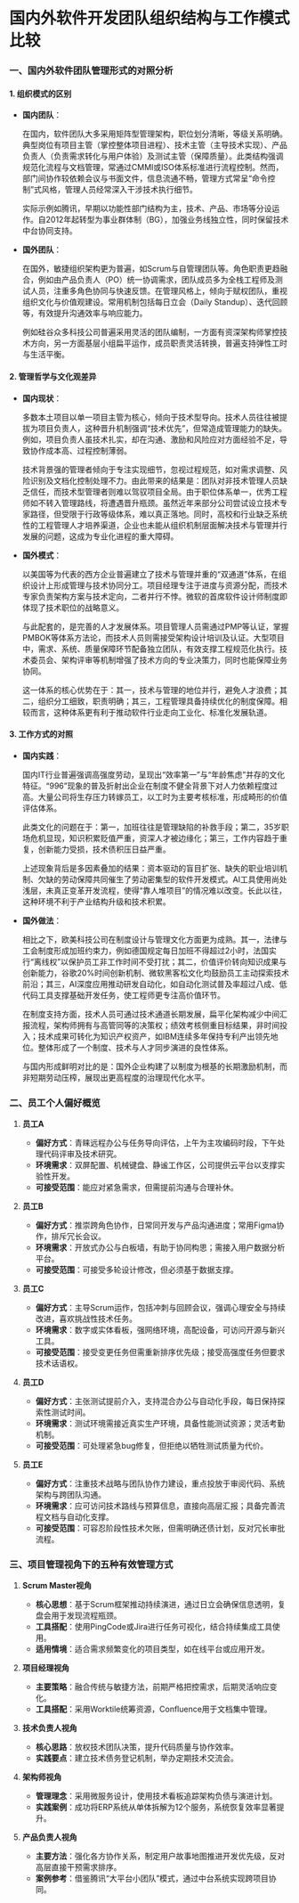 # 国内外软件开发团队组织结构与工作模式比较

### 一、国内外软件团队管理形式的对照分析

#### 1. **组织模式的区别**

* **国内团队**：

  在国内，软件团队大多采用矩阵型管理架构，职位划分清晰，等级关系明确。典型岗位有项目主管（掌控整体项目进程）、技术主管（主导技术实现）、产品负责人（负责需求转化与用户体验）及测试主管（保障质量）。此类结构强调规范化流程与文档管理，常通过CMMI或ISO体系标准进行流程控制。然而，部门间协作较依赖会议与书面文件，信息流通不畅，管理方式常呈“命令控制”式风格，管理人员经常深入干涉技术执行细节。

  实际示例如腾讯，早期以功能性部门结构为主，技术、产品、市场等分设运作。自2012年起转型为事业群体制（BG），加强业务线独立性，同时保留技术中台协同支持。

* **国外团队**：

  在国外，敏捷组织架构更为普遍，如Scrum与自管理团队等。角色职责更趋融合，例如由产品负责人（PO）统一协调需求，团队成员多为全栈工程师及测试人员，注重多角色协同与快速反馈。在管理风格上，倾向于赋权团队，重视组织文化与价值观建设。常用机制包括每日立会（Daily Standup）、迭代回顾等，有效提升沟通效率与响应能力。

  例如硅谷众多科技公司普遍采用灵活的团队编制，一方面有资深架构师掌控技术方向，另一方面基层小组扁平运作，成员职责灵活转换，普遍支持弹性工时与生活平衡。

#### 2. **管理哲学与文化观差异**

* **国内现状**：

  多数本土项目以单一项目主管为核心，倾向于技术型导向。技术人员往往被提拔为项目负责人，这种晋升机制强调“技术优先”，但常造成管理能力的缺失。例如，项目负责人虽技术扎实，却在沟通、激励和风险应对方面经验不足，导致协作成本高、过程控制薄弱。

  技术背景强的管理者倾向于专注实现细节，忽视过程规范，如对需求调整、风险识别及文档化控制处理不力。由此带来的结果是：团队对非技术管理人员缺乏信任，而技术型管理者则难以驾驭项目全局。由于职位体系单一，优秀工程师如不转入管理路线，将遭遇晋升瓶颈。虽然近年来部分公司尝试设立技术专家路径，但受限于行政等级体系，难以真正落地。同时，高校和行业缺乏系统性的工程管理人才培养渠道，企业也未能从组织机制层面解决技术与管理并行发展的问题，这成为专业化进程的重大障碍。

* **国外模式**：

  以美国等为代表的西方企业普遍建立了技术与管理并重的“双通道”体系，在组织设计上形成管理与技术协同分工。项目经理专注于进度与资源分配，而技术专家负责架构方案与技术定向，二者并行不悖。微软的首席软件设计师制度即体现了技术职位的战略意义。

  与此配套的，是完善的人才发展体系。项目管理人员需通过PMP等认证，掌握PMBOK等体系方法论，而技术人员则需接受架构设计培训及认证。大型项目中，需求、系统、质量保障环节配备独立团队，有效支撑工程规范化执行。技术委员会、架构评审等机制增强了技术方向的专业决策力，同时也能保障业务协同。

  这一体系的核心优势在于：其一，技术与管理的地位并行，避免人才浪费；其二，组织分工细致，职责明确；其三，工程管理具备持续优化的制度保障。相较而言，这种体系更有利于推动软件行业走向工业化、标准化发展轨道。

#### 3. **工作方式的对照**

* **国内实践**：

  国内IT行业普遍强调高强度劳动，呈现出“效率第一”与“年龄焦虑”并存的文化特征。“996”现象的普及折射出企业在制度不健全背景下对人力依赖程度过高。大量公司将生存压力转嫁员工，以工时为主要考核标准，形成畸形的价值评估体系。

  此类文化的问题在于：第一，加班往往是管理缺陷的补救手段；第二，35岁职场危机显现，知识积累贬值严重，资深人才被边缘化；第三，工作内容趋于重复，创新能力受损，技术债积压日益严重。

  上述现象背后是多因素叠加的结果：资本驱动的盲目扩张、缺失的职业培训机制、欠缺的劳动保障共同催生了劳动密集型的软件开发模式。AI工具使用尚处浅层，未真正变革开发流程，使得“靠人堆项目”的情况难以改变。长此以往，这种环境不利于产业结构升级和技术积累。

* **国外做法**：

  相比之下，欧美科技公司在制度设计与管理文化方面更为成熟。其一，法律与工会制度形成加班约束力，例如德国规定每日加班不得超过2小时，法国实行“离线权”以保护员工非工作时间不受打扰；其二，价值评价转向知识成果与创新能力，谷歌20%时间创新机制、微软黑客松文化均鼓励员工主动探索技术前沿；其三，AI深度应用推动研发自动化，如自动化测试普及率超过八成、低代码工具支撑基础开发任务，使工程师更专注高价值环节。

  在制度支持方面，技术人员可通过技术通道长期发展，扁平化架构减少中间汇报流程，架构师拥有与高管同等的决策权；绩效考核侧重目标结果，非时间投入；技术成果可转化为知识产权资产，如IBM连续多年保持专利产出领先地位。整体形成了一个制度、技术与人才同步演进的良性体系。

  与国内形成鲜明对比的是：国外企业构建了以制度为根基的长期激励机制，而非短期劳动压榨，展现出更高程度的治理现代化水平。

### 二、员工个人偏好概览

1. **员工A**

   * **偏好方式**：青睐远程办公与任务导向评估，上午为主攻编码时段，下午处理代码评审及技术研究。
   * **环境需求**：双屏配置、机械键盘、静谧工作区，公司提供云平台以支撑实验性开发。
   * **可接受范围**：能应对紧急需求，但需提前沟通与合理补休。

2. **员工B**

   * **偏好方式**：推崇跨角色协作，日常同开发与产品沟通进度；常用Figma协作，排斥冗长会议。
   * **环境需求**：开放式办公与白板墙，有助于协同构思；需接入用户数据分析平台。
   * **可接受范围**：可接受多轮设计修改，但必须基于数据支撑。

3. **员工C**

   * **偏好方式**：主导Scrum运作，包括冲刺与回顾会议，强调心理安全与持续改进，喜欢挑战性技术任务。
   * **环境需求**：数字或实体看板，强网络环境，高配设备，可访问开源与新兴工具。
   * **可接受范围**：接受变更任务但需重新排序优先级；接受高强度任务但要求技术话语权。

4. **员工D**

   * **偏好方式**：主张测试提前介入，支持混合办公与自动化手段，每日保持探索性测试时间。
   * **环境需求**：测试环境需接近真实生产环境，具备性能测试资源；灵活考勤机制。
   * **可接受范围**：可处理紧急bug修复，但拒绝以牺牲测试质量为代价。

5. **员工E**

   * **偏好方式**：注重技术战略与团队协作力建设，重点投放于审阅代码、系统架构与跨团队沟通。
   * **环境需求**：应可访问技术路线与预算信息，直接向高层汇报；具备完善流程文档与自动化支撑。
   * **可接受范围**：可容忍阶段性技术欠账，但需明确还债计划，反对冗长审批流程。

### 三、项目管理视角下的五种有效管理方式

1. **Scrum Master视角**

   * **核心思想**：基于Scrum框架推动持续演进，通过日立会确保信息透明，复盘会用于发现流程瓶颈。
   * **工具搭配**：使用PingCode或Jira进行任务可视化，结合持续集成工具使用。
   * **适用情境**：适合需求频繁变化的项目类型，如在线平台或应用开发。

2. **项目经理视角**

   * **主要策略**：融合传统与敏捷方法，前期严格把控需求，后期灵活响应变化。
   * **工具搭配**：采用Worktile统筹资源，Confluence用于文档集中管理。

3. **技术负责人视角**

   * **核心思路**：放权技术团队决策，提升代码质量与协作效率。
   * **实践要点**：建立技术债务登记机制，举办定期技术交流会。

4. **架构师视角**

   * **管理理念**：采用微服务设计，使用技术看板追踪架构负债与演进计划。
   * **实践案例**：成功将ERP系统从单体拆解为12个服务，系统恢复效率显著提升。

5. **产品负责人视角**

   * **主要方法**：强化各方协作关系，制定用户故事地图推进开发优先级，反对高层直接干预需求排序。
   * **案例参考**：借鉴腾讯“大平台小团队”模式，通过中台系统实现跨项目协同。

